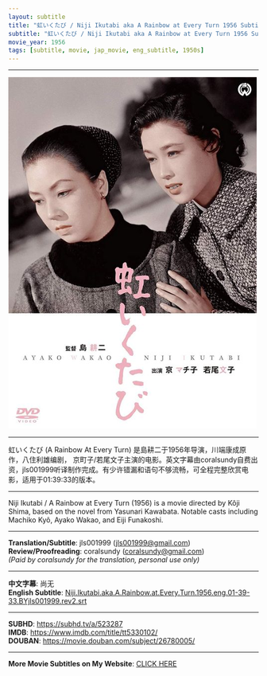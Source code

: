 ```yaml
---
layout: subtitle
title: "虹いくたび / Niji Ikutabi aka A Rainbow at Every Turn 1956 Subtitle (English)"
subtitle: "虹いくたび / Niji Ikutabi aka A Rainbow at Every Turn 1956 Subtitle (English)"
movie_year: 1956
tags: [subtitle, movie, jap_movie, eng_subtitle, 1950s]
---
```


------

<img src="../assets/tt5330102.jpg" alt="tt5330102_cover_art" />

------

虹いくたび (A Rainbow At Every Turn) 是島耕二于1956年导演，川端康成原作，八住利雄编剧， 京町子/若尾文子主演的电影。英文字幕由coralsundy自费出资，jls001999听译制作完成。有少许错漏和语句不够流畅，可全程完整欣赏电影，适用于01:39:33的版本。

------

Niji Ikutabi / A Rainbow at Every Turn (1956) is a movie directed by Kôji Shima, based on the novel from Yasunari Kawabata. Notable casts including Machiko Kyô, Ayako Wakao, and Eiji Funakoshi.

------

**Translation/Subtitle**: jls001999 (jls001999@gmail.com)<br>
**Review/Proofreading**: coralsundy (coralsundy@gmail.com)<br>
*(Paid by coralsundy for the translation, personal use only)*

------

**中文字幕**: 尚无<br>
**English Subtitle**: [Niji.Ikutabi.aka.A.Rainbow.at.Every.Turn.1956.eng.01-39-33.BYjls001999.rev2.srt](../subtitles/Niji.Ikutabi.aka.A.Rainbow.at.Every.Turn.1956.eng.01-39-33.BYjls001999.rev2.srt)

------

**SUBHD**: <https://subhd.tv/a/523287><br>
**IMDB**: <https://www.imdb.com/title/tt5330102/><br>
**DOUBAN**: <https://movie.douban.com/subject/26780005/>

------

**More Movie Subtitles on My Website**: <a href='{% post_url 2021-01-10-subtitles-summary-list %}'>CLICK HERE</a>


